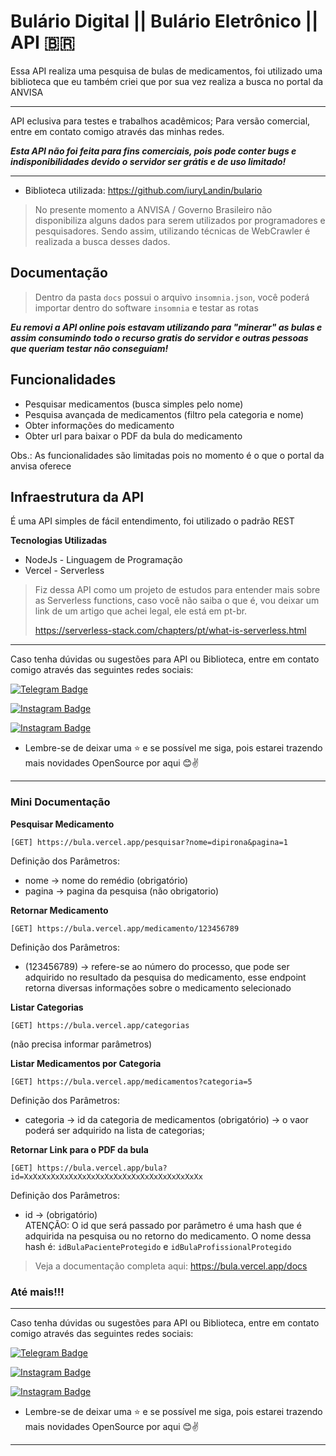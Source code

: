 # Bulário Digital || Bulário Eletrônico || API 🇧🇷

Essa API realiza uma pesquisa de bulas de medicamentos, foi utilizado uma biblioteca que eu também criei que por sua vez realiza a busca no portal da ANVISA

---
API eclusiva para testes e trabalhos acadêmicos;
Para versão comercial, entre em contato comigo através das minhas redes.

___Esta API não foi feita para fins comerciais, pois pode conter bugs e indisponibilidades devido o servidor ser grátis e de uso limitado!___

---

- Biblioteca utilizada: https://github.com/iuryLandin/bulario

> No presente momento a ANVISA / Governo Brasileiro não disponibiliza alguns dados para serem utilizados por programadores e pesquisadores. Sendo assim, utilizando técnicas de WebCrawler é realizada a busca desses dados.


## Documentação

> Dentro da pasta `docs` possui o arquivo `insomnia.json`, você poderá importar dentro do software `insomnia` e testar as rotas

___Eu removi a API online pois estavam utilizando para "minerar" as bulas e assim consumindo todo o recurso gratis do servidor e outras pessoas que queriam testar não conseguiam!___


## Funcionalidades
- Pesquisar medicamentos (busca simples pelo nome)
- Pesquisa avançada de medicamentos (filtro pela categoria e nome)
- Obter informações do medicamento
- Obter url para baixar o PDF da bula do medicamento

Obs.: As funcionalidades são limitadas pois no momento é o que o portal da anvisa oferece

## Infraestrutura da API

É uma API simples de fácil entendimento, foi utilizado o padrão REST

**Tecnologias Utilizadas**
- NodeJs - Linguagem de Programação
- Vercel - Serverless


> Fiz dessa API como um projeto de estudos para entender mais sobre as Serverless functions, caso você não saiba o que é, vou deixar um link de um artigo que achei legal, ele está em pt-br.
>
> https://serverless-stack.com/chapters/pt/what-is-serverless.html

----
Caso tenha dúvidas ou sugestões para API ou Biblioteca, entre em contato comigo através das seguintes redes sociais:

[![Telegram Badge](https://img.shields.io/badge/Telegram-2CA5E0?style=for-the-badge&logo=telegram&logoColor=white)](https://t.me/iurylandin) 

[![Instagram Badge](https://img.shields.io/badge/Instagram-E4405F?style=for-the-badge&logo=instagram&logoColor=white)](https://www.instagram.com/iury.landin/) 

[![Instagram Badge](https://img.shields.io/badge/LinkedIn-0077B5?style=for-the-badge&logo=linkedin&logoColor=white)](https://www.linkedin.com/in/iury-landin-b94b74133/)


- Lembre-se de deixar uma ⭐ e se possível me siga, pois estarei trazendo mais novidades OpenSource por aqui 😊✌
----


### Mini Documentação


**Pesquisar Medicamento**

`[GET] https://bula.vercel.app/pesquisar?nome=dipirona&pagina=1`

Definição dos Parâmetros:
- nome -> nome do remédio (obrigatório)
- pagina -> pagina da pesquisa (não obrigatorio)


**Retornar Medicamento**

`[GET] https://bula.vercel.app/medicamento/123456789`

Definição dos Parâmetros:
- (123456789) -> refere-se ao número do processo, que pode ser adquirido no resultado da pesquisa do medicamento, esse endpoint retorna diversas informações sobre o medicamento selecionado


**Listar Categorias**

`[GET] https://bula.vercel.app/categorias` 

(não precisa informar parâmetros)

**Listar Medicamentos por Categoria**

`[GET] https://bula.vercel.app/medicamentos?categoria=5` 

Definição dos Parâmetros:
- categoria -> id da categoria de medicamentos (obrigatório) -> o vaor poderá ser adquirido na lista de categorias;

**Retornar Link para o PDF da bula**

`[GET] https://bula.vercel.app/bula?id=XxXxXxXxXxXxXxXxXxXxXxXxXxXxXxXxXxXxXxXx`

Definição dos Parâmetros:
- id -> (obrigatório)<br />
ATENÇÃO: O id que será passado por parâmetro é uma hash que é adquirida na pesquisa ou no retorno do medicamento. O nome dessa hash é: `idBulaPacienteProtegido` e `idBulaProfissionalProtegido`


> Veja a documentação completa aqui: https://bula.vercel.app/docs

### Até mais!!!

----
Caso tenha dúvidas ou sugestões para API ou Biblioteca, entre em contato comigo através das seguintes redes sociais:

[![Telegram Badge](https://img.shields.io/badge/Telegram-2CA5E0?style=for-the-badge&logo=telegram&logoColor=white)](https://t.me/iurylandin) 

[![Instagram Badge](https://img.shields.io/badge/Instagram-E4405F?style=for-the-badge&logo=instagram&logoColor=white)](https://www.instagram.com/iury.landin/) 

[![Instagram Badge](https://img.shields.io/badge/LinkedIn-0077B5?style=for-the-badge&logo=linkedin&logoColor=white)](https://www.linkedin.com/in/iury-landin-b94b74133/)

- Lembre-se de deixar uma ⭐ e se possível me siga, pois estarei trazendo mais novidades OpenSource por aqui 😊✌
----
